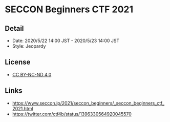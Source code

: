 # SECCON Beginners CTF 2021
## Detail
- Date: 2020/5/22 14:00 JST - 2020/5/23 14:00 JST
- Style: Jeopardy

## License
- [CC BY-NC-ND 4.0](https://creativecommons.org/licenses/by-nc-nd/4.0/deed)

## Links
- https://www.seccon.jp/2021/seccon_beginners/_seccon_beginners_ctf_2021.html
- https://twitter.com/ctf4b/status/1396330564920045570